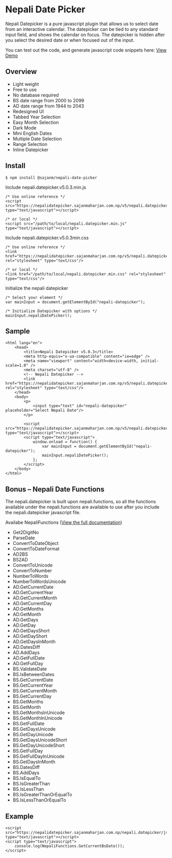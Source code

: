 # Nepali Date Picker

Nepali Datepicker is a pure javascript plugin that allows us to select date from an interactive calendar. The datepicker can be tied to any standard input field, and shows the calendar on focus. The datepicker is hidden after you select the desired date or when focused out of the input.

You can test out the code, and generate javascript code snippets here:
[View Demo](https://nepalidatepicker.sajanmaharjan.com.np/v5)

## Overview

- Light weight
- Free to use
- No database required
- BS date range from 2000 to 2099
- AD date range from 1944 to 2043
- Redesigned UI
- Tabbed Year Selection
- Easy Month Selection
- Dark Mode
- Mini English Dates
- Multiple Date Selection
- Range Selection
- Inline Datepicker

## Install

```
$ npm install @sajanm/nepali-date-picker
```

Include nepali.datepicker.v5.0.3.min.js

```
/* Use online reference */
<script src="https://nepalidatepicker.sajanmaharjan.com.np/v5/nepali.datepicker/js/nepali.datepicker.v5.0.3.min.js" type="text/javascript"></script>

/* or local */
<script src="/path/to/local/nepali.datepicker.min.js" type="text/javascript"></script>
```

Include nepali.datepicker.v5.0.3min.css

```
/* Use online reference */
<link href="https://nepalidatepicker.sajanmaharjan.com.np/v5/nepali.datepicker/css/nepali.datepicker.v5.0.3.min.css" rel="stylesheet" type="text/css"/>

/* or local */
<link href="/path/to/local/nepali.datepicker.min.css" rel="stylesheet" type="text/css"/>
```

Initialize the nepali datepicker

```
/* Select your element */
var mainInput = document.getElementById("nepali-datepicker");

/* Initialize Datepicker with options */
mainInput.nepaliDatePicker();
```

## Sample

```
<html lang="en">
    <head>
        <title>Nepali Datepicker v5.0.3</title>
        <meta http-equiv="x-ua-compatible" content="ie=edge" />
        <meta name="viewport" content="width=device-width, initial-scale=1.0" />
        <meta charset="utf-8" />
        <!-- Nepali Datepicker -->
        <link href="https://nepalidatepicker.sajanmaharjan.com.np/v5/nepali.datepicker/css/nepali.datepicker.v5.0.3.min.css" rel="stylesheet" type="text/css"/>
    </head>
    <body>
        <p>
            <input type="text" id="nepali-datepicker" placeholder="Select Nepali Date"/>
        </p>

        <script src="https://nepalidatepicker.sajanmaharjan.com.np/v5/nepali.datepicker/js/nepali.datepicker.v5.0.3.min.js" type="text/javascript"></script>
        <script type="text/javascript">
            window.onload = function() {
                var mainInput = document.getElementById("nepali-datepicker");
                mainInput.nepaliDatePicker();
            };
        </script>
    </body>
</html>
```

## Bonus – Nepali Date Functions

The nepali.datepicker is built upon nepali.functions, so all the functions available under the nepali.functions are available to use after you include the nepali.datepicker javascript file.

Availabe NepaliFunctions ([View the full documentation](https://nepalifunctions.sajanmaharjan.com.np/documentation/index.html))

- Get2DigitNo
- ParseDate
- ConvertToDateObject
- ConvertToDateFormat
- AD2BS
- BS2AD
- ConvertToUnicode
- ConvertToNumber
- NumberToWords
- NumberToWordsUnicode
- AD.GetCurrentDate
- AD.GetCurrentYear
- AD.GetCurrentMonth
- AD.GetCurrentDay
- AD.GetMonths
- AD.GetMonth
- AD.GetDays
- AD.GetDay
- AD.GetDaysShort
- AD.GetDayShort
- AD.GetDaysInMonth
- AD.DatesDiff
- AD.AddDays
- AD.GetFullDate
- AD.GetFullDay
- BS.ValidateDate
- BS.IsBetweenDates
- BS.GetCurrentDate
- BS.GetCurrentYear
- BS.GetCurrentMonth
- BS.GetCurrentDay
- BS.GetMonths
- BS.GetMonth
- BS.GetMonthsInUnicode
- BS.GetMonthInUnicode
- BS.GetFullDate
- BS.GetDaysUnicode
- BS.GetDayUnicode
- BS.GetDaysUnicodeShort
- BS.GetDayUnicodeShort
- BS.GetFullDay
- BS.GetFullDayInUnicode
- BS.GetDaysInMonth
- BS.DatesDiff
- BS.AddDays
- BS.IsEqualTo
- BS.IsGreaterThan
- BS.IsLessThan
- BS.IsGreaterThanOrEqualTo
- BS.IsLessThanOrEqualTo

## Example

```
<script src="https://nepalidatepicker.sajanmaharjan.com.np/nepali.datepicker/js/nepali.datepicker.v5.0.3.min.js" type="text/javascript"></script>
<script type="text/javascript">
    console.log(NepaliFunctions.GetCurrentBsDate());
</script>
```
